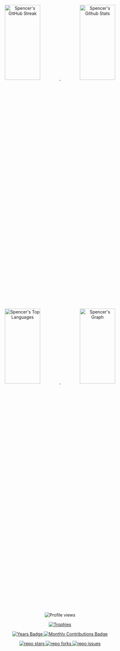 <p align="center">
  <a href="https://github.com/SpencerPresley">
    <img src="https://github-readme-streak-stats.herokuapp.com/?user=SpencerPresley&theme=radical&border=7F3FBF&background=0D1117" alt="Spencer's GitHub Streak" width="48%" height="25%"/>
  </a>
  <a href="https://github.com/SpencerPresley">
    <img src="https://denvercoder1-github-readme-stats.vercel.app/api?username=SpencerPresley&show_icons=true&count_private=true&theme=react&border_color=7F3FBF&bg_color=0D1117&title_color=F85D7F&icon_color=F8D866" alt="Spencer's Github Stats" width="48%" height="25%"/>
  </a>
</p>
<p align="center">
  <a href="https://github.com/SpencerPresley">
    <img src="https://denvercoder1-github-readme-stats.vercel.app/api/top-langs/?username=SpencerPresley&langs_count=8&layout=compact&theme=react&border_color=7F3FBF&bg_color=0D1117&title_color=F85D7F&icon_color=F8D866" alt="Spencer's Top Languages" width=48% height="25%"/>
  </a>
  <a href="https://github.com/SpencerPresley">
    <img src="https://github-readme-activity-graph.vercel.app/graph?username=SpencerPresley&custom_title=Spencer's%20GitHub%20Activity%20Graph&bg_color=0D1117&color=7F3FBF&line=7F3FBF&point=7F3FBF&area_color=FFFFFF&title_color=FFFFFF&area=true" alt="Spencer's Graph" width="48%" height="25%"/>
  </a>
</p>
<p align="center">
  <img src="https://komarev.com/ghpvc/?username=SpencerPresley&label=Profile%20views&color=blueviolet&style=plastic" alt="Profile views" />
</p>
<p align="center">
  <a href="https://github.com/SpencerPresley">
    <img src="https://github-profile-trophy.vercel.app/?username=SpencerPresley&theme=radical&row=1&column=7" alt="Trophies" />
  </a>
</p><p align="center">
  <a href="https://github.com/SpencerPresley">
    <img src="https://badges.pufler.dev/years/SpencerPresley" alt="Years Badge" />
    <img src="https://badges.pufler.dev/contributions/monthly/SpencerPresley" alt="Monthly Contributions Badge" />
  </a>
</p>
<p align="center">
  <a href="https://github.com/SpencerPresley/repo">
    <img src="https://img.shields.io/github/stars/SpencerPresley/repo?style=for-the-badge&color=7F3FBF&logo=github" alt="repo stars"/>
    <img src="https://img.shields.io/github/forks/SpencerPresley/repo?style=for-the-badge&color=F85D7F&logo=github" alt="repo forks"/>
    <img src="https://img.shields.io/github/issues/SpencerPresley/repo?style=for-the-badge&color=F8D866&logo=github" alt="repo issues"/>
  </a>
</p>
